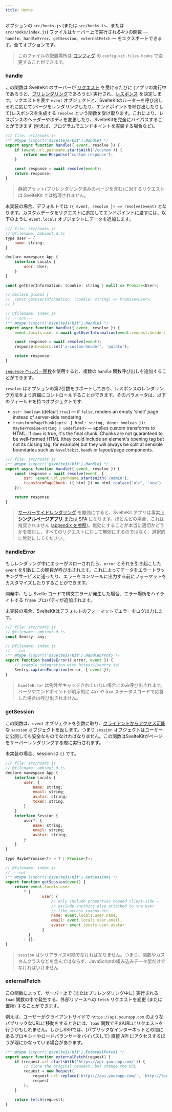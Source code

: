 ```yaml
---
title: Hooks
---
```


オプションの `src/hooks.js` (または `src/hooks.ts`、または `src/hooks/index.js`) ファイルはサーバー上で実行される4つの関数 — `handle`、`handleError`、`getSession`、`externalFetch` — をエクスポートできます。全てオプションです。

> このファイルの配置場所は [コンフィグ](/docs/configuration) の `config.kit.files.hooks` で変更することができます。

### handle

この関数は SvelteKit のサーバーが [リクエスト](/docs/web-standards#fetch-apis-request) を受けるたびに (アプリの実行中であろうと、[プリレンダリング](/docs/page-options#prerender)であろうと) 実行され、[レスポンス](/docs/web-standards#fetch-apis-response) を決定します。リクエストを表す `event` オブジェクトと、SvelteKitのルーターを呼び出しそれに応じて(ページをレンダリングしたり、エンドポイントを呼び出したりして)レスポンスを生成する `resolve` という関数を受け取ります。これにより、レスポンスのヘッダーやボディを変更したり、SvelteKitを完全にバイパスすることができます (例えば、プログラムでエンドポイントを実装する場合など)。

```js
/// file: src/hooks.js
/** @type {import('@sveltejs/kit').Handle} */
export async function handle({ event, resolve }) {
	if (event.url.pathname.startsWith('/custom')) {
		return new Response('custom response');
	}

	const response = await resolve(event);
	return response;
}
```

> 静的アセット(プリレンダリング済みのページを含む)に対するリクエストは SvelteKit では処理されません。

未実装の場合、デフォルトでは `({ event, resolve }) => resolve(event)` となります。カスタムデータをリクエストに追加してエンドポイントに渡すには、以下のように `event.locals` オブジェクトにデータを追加します。

```js
/// file: src/hooks.js
// @filename: ambient.d.ts
type User = {
	name: string;
}

declare namespace App {
	interface Locals {
		user: User;
	}
}

const getUserInformation: (cookie: string | null) => Promise<User>;

// declare global {
// 	const getUserInformation: (cookie: string) => Promise<User>;
// }

// @filename: index.js
// ---cut---
/** @type {import('@sveltejs/kit').Handle} */
export async function handle({ event, resolve }) {
	event.locals.user = await getUserInformation(event.request.headers.get('cookie'));

	const response = await resolve(event);
	response.headers.set('x-custom-header', 'potato');

	return response;
}
```

[`sequence` ヘルパー関数](/docs/modules#sveltejs-kit-hooks)を使用すると、複数の `handle` 関数呼び出しを追加することができます。

`resolve` はオプションの第2引数をサポートしており、レスポンスのレンダリング方法をより詳細にコントロールすることができます。そのパラメータは、以下のフィールドを持つオブジェクトです:

- `ssr: boolean` (default `true`) — if `false`, renders an empty 'shell' page instead of server-side rendering
- `transformPageChunk(opts: { html: string, done: boolean }): MaybePromise<string | undefined>` — applies custom transforms to HTML. If `done` is true, it's the final chunk. Chunks are not guaranteed to be well-formed HTML (they could include an element's opening tag but not its closing tag, for example) but they will always be split at sensible boundaries such as `%sveltekit.head%` or layout/page components.

```js
/// file: src/hooks.js
/** @type {import('@sveltejs/kit').Handle} */
export async function handle({ event, resolve }) {
	const response = await resolve(event, {
		ssr: !event.url.pathname.startsWith('/admin'),
		transformPageChunk: ({ html }) => html.replace('old', 'new')
	});

	return response;
}
```

> [サーバーサイドレンダリング](/docs/appendix#ssr) を無効にすると、SvelteKit アプリは事実上 [**シングルページアプリ** または SPA](/docs/appendix#csr-and-spa) になります。ほとんどの場合、これは推奨されません ([appendix を参照](/docs/appendix#ssr))。無効にすることが本当に適切かどうかを検討し、すべてのリクエストに対して無効にするのではなく、選択的に無効にしてください。

### handleError

もしレンダリング中にエラーがスローされたら、`error` とそれを引き起こした `event` を引数にこの関数が呼び出されます。これによってデータをエラートラッキングサービスに送ったり、エラーをコンソールに出力する前にフォーマットをカスタマイズしたりすることができます。

開発中、もし Svelte コードで構文エラーが発生した場合、エラー場所をハイライトする `frame` プロパティが追加されます。

未実装の場合、SvelteKitはデフォルトのフォーマットでエラーをログ出力します。

```js
/// file: src/hooks.js
// @filename: ambient.d.ts
const Sentry: any;

// @filename: index.js
// ---cut---
/** @type {import('@sveltejs/kit').HandleError} */
export function handleError({ error, event }) {
	// example integration with https://sentry.io/
	Sentry.captureException(error, { event });
}
```

> `handleError` は例外がキャッチされていない場合にのみ呼び出されます。ページやエンドポイントが明示的に 4xx や 5xx ステータスコードで応答した場合は呼び出されません。

### getSession

この関数は、`event` オブジェクトを引数に取り、[クライアントからアクセス可能](/docs/modules#$app-stores)な `session` オブジェクトを返します。つまり `session` オブジェクトはユーザーに公開しても安全なものでなければなりません。この関数はSvelteKitがページをサーバーレンダリングする際に実行されます。

未実装の場合、session は `{}` です。

```js
/// file: src/hooks.js
// @filename: ambient.d.ts
declare namespace App {
	interface Locals {
		user: {
			name: string;
			email: string;
			avatar: string;
			token: string;
		}
	}
	interface Session {
		user?: {
			name: string;
			email: string;
			avatar: string;
		}
	}
}

type MaybePromise<T> = T | Promise<T>;

// @filename: index.js
// ---cut---
/** @type {import('@sveltejs/kit').GetSession} */
export function getSession(event) {
	return event.locals.user
		? {
				user: {
					// only include properties needed client-side —
					// exclude anything else attached to the user
					// like access tokens etc
					name: event.locals.user.name,
					email: event.locals.user.email,
					avatar: event.locals.user.avatar
				}
		  }
		: {};
}
```

> `session` はシリアライズ可能でなければなりません。つまり、関数やカスタムクラスなどを含んではならず、JavaScriptの組み込みデータ型だけでなければいけません

### externalFetch

この関数によって、サーバー上で (またはプリレンダリング中に) 実行される `load` 関数の中で発生する、外部リソースへの `fetch` リクエストを変更 (または置換) することができます。

例えば、ユーザーがクライアントサイドで `https://api.yourapp.com` のようなパブリックなURLに移動をするときには、`load` 関数でそのURLにリクエストを行うかもしれません。しかしSSRでは、(パブリックなインターネットとの間にあるプロキシーやロードバランサーをバイパスして) 直接 API にアクセスするほうが理にかなっている場合があります。

```js
/** @type {import('@sveltejs/kit').ExternalFetch} */
export async function externalFetch(request) {
	if (request.url.startsWith('https://api.yourapp.com/')) {
		// clone the original request, but change the URL
		request = new Request(
			request.url.replace('https://api.yourapp.com/', 'http://localhost:9999/'),
			request
		);
	}

	return fetch(request);
}
```
